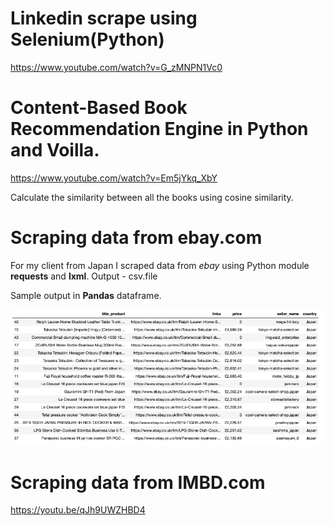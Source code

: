 # Linkedin scrape using Selenium(Python)
https://www.youtube.com/watch?v=G_zMNPN1Vc0

# Content-Based Book Recommendation Engine in Python and Voilla.
https://www.youtube.com/watch?v=Em5jYkq_XbY

Calculate the similarity between all the books using cosine similarity.


# Scraping data from ebay.com
For my client from Japan I scraped data from *ebay* using Python module **requests** and **lxml**.
Output - csv.file

Sample output in **Pandas** dataframe.

![scraped_ebay.png](scraped_ebay.png)

# Scraping data from IMBD.com 

https://youtu.be/qJh9UWZHBD4

